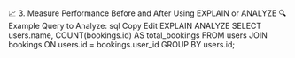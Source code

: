 📈 3. Measure Performance Before and After Using EXPLAIN or ANALYZE
🔍 Example Query to Analyze:
sql
Copy
Edit
EXPLAIN ANALYZE
SELECT 
    users.name, COUNT(bookings.id) AS total_bookings
FROM 
    users
JOIN 
    bookings ON users.id = bookings.user_id
GROUP BY 
    users.id;
